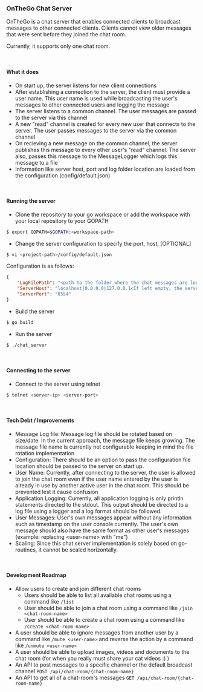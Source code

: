 ### OnTheGo Chat Server

OnTheGo is a chat server that enables connected clients to broadcast messages to other connected clients.
Clients cannot view older messages that were sent before they joined the chat room.

Currently, it supports only one chat room.

<br/>

#### What it does
- On start up, the server listens for new client connections
- After establishing a connection to the server, the client must provide a user name. This user name is used while broadcasting the user's messages to other connected users and logging the message
- The server listens to a common channel. The user messages are passed to the server via this channel
- A new "read" channel is created for every new user that connects to the server. The user passes messages to the server via the common channel
- On recieving a new message on the common channel, the server publishes this message to every other user's "read" channel. The server also, passes this message to the MessageLogger which logs this message to a file
- Information like server host, port and log folder location are loaded from the configuration (config/default.json)

<br/>

#### Running the server
- Clone the repository to your go workspace or add the workspace with your local repository to your GOPATH
``` bash
$ export GOPATH=$GOPATH:<workspace-path>
```
- Change the server configuration to specify the port, host, [OPTIONAL]
``` bash
$ vi <project-path>/config/default.json
```
Configuration is as follows:
``` json
{
    "LogFilePath": "<path to the folder where the chat messages are logged>",
    "ServerHost": "localhost|0.0.0.0|127.0.0.1<If left empty, the server listens on IPs provided by all the interfaces on the machine>",
    "ServerPort": "8554"
}
```
- Build the server
``` bash
$ go build
```
- Run the server
``` bash
$ ./chat_server
```

<br/>

#### Connecting to the server
- Connect to the server using telnet
``` bash
$ telnet <server-ip> <server-port>
```


<br/>

#### Tech Debt / Improvements
- Message Log file: Message log file should be rotated based on size/date. In the current approach, the message file keeps growing. The message file name is currently not configurable keeping in mind the file rotation implementation
- Configuration: There should be an option to pass the configuration file location should be passed to the server on start up.
- User Name: Currently, after connecting to the server, the user is allowed to join the chat room even if the user name entered by the user is already in use by another active user in the chat room. This should be prevented lest it cause confusion
- Application Logging: Currently, all application logging is only println statements directed to the stdout. This output should be directed to a log file using a logger and a log format should be followed.
- User Messages: User's own messages appear without any information such as timestamp on the user console currently. The user's own message should also have the same format as other user's messages (example: replacing \<user-name\> with "me")
- Scaling: Since this chat server implementation is solely based on go-routines, it cannot be scaled horizontally.

<br/>

#### Development Roadmap
* Allow users to create and join different chat rooms
    * Users should be able to list all available chat rooms using a command like  `/list`
    * User should be able to join a chat room using a command like  `/join <chat-room-name>`
    * User should be able to create a chat room using a command like `/create <chat-room-name>`
* A user should be able to ignore messages from another user by a command like `/mute <user-name>` and reverse the action by a command like `/unmute <user-name>`
* A user should be able to upload images, videos and documents to the chat room (for when you really must share your cat videos :) )
* An API to post messages to a specific channel or the default broadcast channel `POST /api/chat-room/{chat-room-name}`
* An API to get all of a chat-room's messages `GET /api/chat-room/{chat-room-name}`
